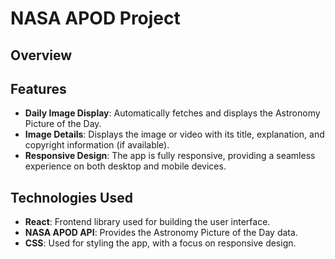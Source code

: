 # NASA APOD Project

## Overview



## Features

- **Daily Image Display**: Automatically fetches and displays the Astronomy Picture of the Day.
- **Image Details**: Displays the image or video with its title, explanation, and copyright information (if available).
- **Responsive Design**: The app is fully responsive, providing a seamless experience on both desktop and mobile devices.


## Technologies Used

- **React**: Frontend library used for building the user interface.
- **NASA APOD API**: Provides the Astronomy Picture of the Day data.
- **CSS**: Used for styling the app, with a focus on responsive design.


